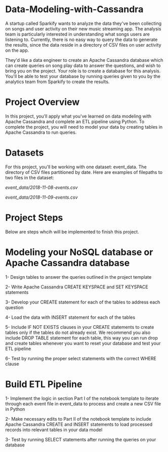 # Data-Modeling-with-Cassandra

A startup called Sparkify wants to analyze the data they've been collecting on songs and user activity on their new music streaming app. The analysis team is particularly interested in understanding what songs users are listening to. Currently, there is no easy way to query the data to generate the results, since the data reside in a directory of CSV files on user activity on the app.

They'd like a data engineer to create an Apache Cassandra database which can create queries on song play data to answer the questions, and wish to bring you on the project. Your role is to create a database for this analysis. You'll be able to test your database by running queries given to you by the analytics team from Sparkify to create the results.

# Project Overview
In this project, you'll apply what you've learned on data modeling with Apache Cassandra and complete an ETL pipeline using Python. To complete the project, you will need to model your data by creating tables in Apache Cassandra to run queries. 

# Datasets
For this project, you'll be working with one dataset: event_data. The directory of CSV files partitioned by date. Here are examples of filepaths to two files in the dataset:

*event_data/2018-11-08-events.csv*

*event_data/2018-11-09-events.csv*

# Project Steps
Below are steps whcih will be implemented to finish this project.

# Modeling your NoSQL database or Apache Cassandra database
1- Design tables to answer the queries outlined in the project template

2- Write Apache Cassandra CREATE KEYSPACE and SET KEYSPACE statements

3- Develop your CREATE statement for each of the tables to address each question

4- Load the data with INSERT statement for each of the tables

5- Include IF NOT EXISTS clauses in your CREATE statements to create tables only if the tables do not already exist. We recommend you 
also include DROP TABLE statement for each table, this way you can run drop and create tables whenever you want to reset your database and test your ETL pipeline

6- Test by running the proper select statements with the correct WHERE clause

# Build ETL Pipeline
1- Implement the logic in section Part I of the notebook template to iterate through each event file in event_data to process and create a new CSV file in Python

2- Make necessary edits to Part II of the notebook template to include Apache Cassandra CREATE and INSERT statements to load processed records into relevant tables in your data model

3- Test by running SELECT statements after running the queries on your database
